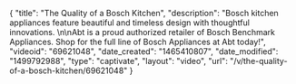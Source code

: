 {
    "title": "The Quality of a Bosch Kitchen",
    "description": "Bosch kitchen appliances feature beautiful and timeless design with thoughtful innovations. \n\nAbt is a proud authorized retailer of Bosch Benchmark Appliances. Shop for the full line of Bosch Appliances at Abt today!",
    "videoid": "69621048",
    "date_created": "1465410807",
    "date_modified": "1499792988",
    "type": "captivate",
    "layout": "video",
    "url": "\/v\/the-quality-of-a-bosch-kitchen\/69621048"
}